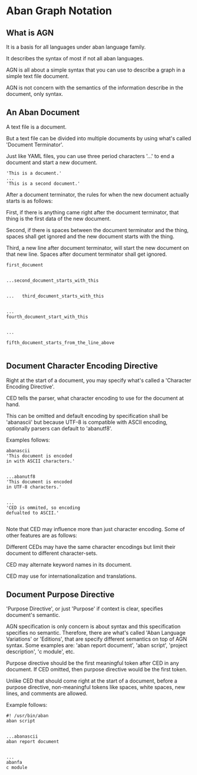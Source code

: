 
# Aban Graph Notation

## What is AGN

It is a basis for all languages
under aban language family.

It describes the syntax of most
if not all aban languages.

AGN is all about a simple syntax
that you can use to describe a
graph in a simple text file
document.

AGN is not concern with the
semantics of the information
describe in the document, only
syntax.

## An Aban Document

A text file is a document.

But a text file can be divided
into multiple documents by using
what's called 'Document Terminator'.

Just like YAML files, you can
use three period characters '...'
to end a document and start a new
document.

```
'This is a document.'
...
'This is a second document.'
```

After a document terminator,
the rules for when the new
document actually starts is as
follows:

First, if there is anything came
right after the document terminator,
that thing is the first data of
the new document.

Second, if there is spaces between
the document terminator and the
thing, spaces shall get ignored
and the new document starts with
the thing.

Third, a new line after document
terminator, will start the new
document on that new line. Spaces
after document terminator shall
get ignored.

```
first_document


...second_document_starts_with_this


...   third_document_starts_with_this


...
fourth_document_start_with_this


...

fifth_document_starts_from_the_line_above


```

## Document Character Encoding Directive

Right at the start of a document,
you may specify what's called a
'Character Encoding Directive'.

CED tells the parser, what
character encoding to use for the
document at hand.

This can be omitted and default
encoding by specification shall
be 'abanascii' but because UTF-8
is compatible with ASCII encoding,
optionally parsers can default to
'abanutf8'.

Examples follows:

```
abanascii
'This document is encoded
in with ASCII characters.'


...abanutf8
'This document is encoded
in UTF-8 characters.'


...
'CED is ommited, so encoding
defualted to ASCII.'


```

Note that CED may influence more
than just character encoding.
Some of other features are as
follows:

Different CEDs may have the same
character encodings but limit their
document to different character-sets.

CED may alternate keyword names
in its document.

CED may use for internationalization
and translations.

## Document Purpose Directive

'Purpose Directive', or just
'Purpose' if context is clear,
specifies document's semantic.

AGN specification is only concern
is about syntax and this
specification specifies no semantic.
Therefore, there are what's called
'Aban Language Variations' or
'Editions', that are specify
different semantics on top of AGN
syntax. Some examples are:
'aban report document',
'aban script',
'project description',
'c module', etc.

Purpose directive should be the
first meaningful token after CED
in any document. If CED omitted,
then purpose directive would be
the first token.

Unlike CED that should come right
at the start of a document, before
a purpose directive, non-meaningful
tokens like spaces, white spaces,
new lines, and comments are allowed.

Example follows:

```
#! /usr/bin/aban
aban script


...abanascii
aban report document


...
abanfa
c module


```

